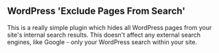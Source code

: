 ## WordPress 'Exclude Pages From Search'

This is a really simple plugin which hides all WordPress pages from your site's internal search results.
This doesn't affect any external search engines, like Google - only your WordPress search within your site.
